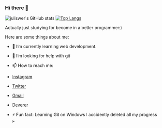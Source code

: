### Hi there 👋

![juliswer's GitHub stats](https://github-readme-stats.vercel.app/api?username=juliswer&show_icons=true&theme=calm)
[![Top Langs](https://github-readme-stats.vercel.app/api/top-langs/?username=juliswer&layout=compact)](https://github.com/anuraghazra/github-readme-stats)



Actually just studying for become in a better programmer:)

Here are some things about me:

- 🌱 I’m currently learning web development.
- 🤔 I’m looking for help with git
- 📫 How to reach me:
- [Instagram](instagram.com/juliswer)
- [Twitter](twitter.com/juliswer1)
- [Gmail](julianswer36@gmail.com)
- [Deverer](deverer.com/developer/julianswer)
     
- ⚡ Fun fact: Learning Git on Windows I accidently deleted all my progress F
